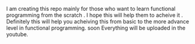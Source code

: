 I am creating this repo mainly for those who want to learn functional programming from the scratch . I hope this will help them to acheive it .
Definitely this will help you acheiving this from basic to the more advance level in functional programming.
soon Everything will be uploaded in the youtube.
